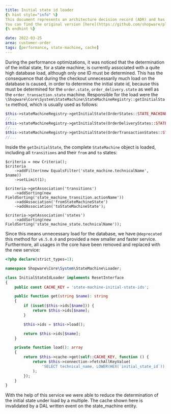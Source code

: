 ```yaml
---
title: Initial state id loader
{% hint style="info" %}
This document represents an architecture decision record (ADR) and has been mirrored from the ADR section in our Shopware 6 repository.
You can find the original version [here](https://github.com/shopware/platform/blob/trunk/adr/2022-03-25-initial-state-id-loader.md)
{% endhint %}

date: 2022-03-25
area: customer-order
tags: [performance, state-machine, cache]
---
```

During the performance optimizations, it was noticed that the determination of the initial state, for a state machine, is currently associated with a quite high database load, although only one ID must be determined. This has the consequence that during the checkout unnecessarily much load on the database is caused, in order to determine the initial state id, because this must be determined for the `order.state`, `order_delivery.state` as well as the `order_transaction.state` machine. Responsible for the load were the `\Shopware\Core\System\StateMachine\StateMachineRegistry::getInitialState` method, which is usually used as follows:

```php
$this->stateMachineRegistry->getInitialState(OrderStates::STATE_MACHINE, $context->getContext())->getId(),
//...
$this->stateMachineRegistry->getInitialState(OrderDeliveryStates::STATE_MACHINE, $context->getContext())->getId(),
//...
$this->stateMachineRegistry->getInitialState(OrderTransactionStates::STATE_MACHINE, $context->getContext())->getId(),
//...
```

Inside the `getInitialState`, the complete `StateMachine` object is loaded, including all `transitions` and their `from` and `to` states:

```
$criteria = new Criteria();
$criteria
    ->addFilter(new EqualsFilter('state_machine.technicalName', $name))
    ->setLimit(1);

$criteria->getAssociation('transitions')
    ->addSorting(new FieldSorting('state_machine_transition.actionName'))
    ->addAssociation('fromStateMachineState')
    ->addAssociation('toStateMachineState');

$criteria->getAssociation('states')
    ->addSorting(new FieldSorting('state_machine_state.technicalName'));
```

Since this means unnecessary load for the database, we have `@deprecated` this method for `v6.5.0.0` and provided a new smaller and faster service. Furthermore, all usages in the core have been removed and replaced with the new service:

```php
<?php declare(strict_types=1);

namespace Shopware\Core\System\StateMachine\Loader;

class InitialStateIdLoader implements ResetInterface
{
    public const CACHE_KEY = 'state-machine-initial-state-ids';

    public function get(string $name): string
    {
        if (isset($this->ids[$name])) {
            return $this->ids[$name];
        }

        $this->ids = $this->load();

        return $this->ids[$name];
    }

    private function load(): array
    {
        return $this->cache->get(self::CACHE_KEY, function () {
            return $this->connection->fetchAllKeyValue(
                'SELECT technical_name, LOWER(HEX(`initial_state_id`)) as initial_state_id FROM state_machine'
            );
        });
    }
}
```

With the help of this service we were able to reduce the determination of the initial state under load by a multiple. The cache shown here is invalidated by a DAL written event on the state_machine entity. 
